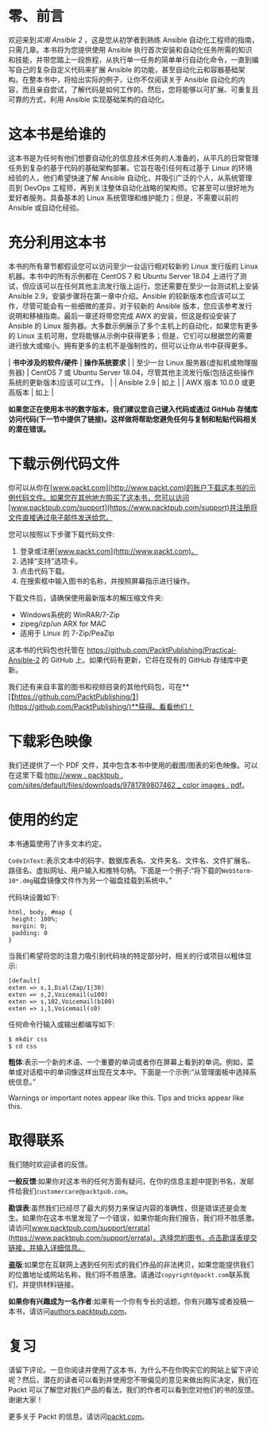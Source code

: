 # 零、前言

欢迎来到*实用 Ansible 2* ，这是您从初学者到熟练 Ansible 自动化工程师的指南，只需几章。本书将为您提供使用 Ansible 执行首次安装和自动化任务所需的知识和技能，并带您踏上一段旅程，从执行单一任务的简单单行自动化命令，一直到编写自己的复杂自定义代码来扩展 Ansible 的功能，甚至自动化云和容器基础架构。在整本书中，将给出实际的例子，让你不仅阅读关于 Ansible 自动化的内容，而且亲自尝试，了解代码是如何工作的。然后，您将能够以可扩展、可重复且可靠的方式，利用 Ansible 实现基础架构的自动化。

# 这本书是给谁的

这本书是为任何有他们想要自动化的信息技术任务的人准备的，从平凡的日常管理任务到复杂的基于代码的基础架构部署。它旨在吸引任何有过基于 Linux 的环境经验的人，他们希望快速了解 Ansible 自动化，并吸引广泛的个人，从系统管理员到 DevOps 工程师，再到关注整体自动化战略的架构师。它甚至可以很好地为爱好者服务。具备基本的 Linux 系统管理和维护能力；但是，不需要以前的 Ansible 或自动化经验。

# 充分利用这本书

本书的所有章节都假设您可以访问至少一台运行相对较新的 Linux 发行版的 Linux 机器。本书中的所有示例都在 CentOS 7 和 Ubuntu Server 18.04 上进行了测试，但应该可以在任何其他主流发行版上运行。您还需要在至少一台测试机上安装 Ansible 2.9，安装步骤将在第一章中介绍。Ansible 的较新版本也应该可以工作，尽管可能会有一些细微的差异，对于较新的 Ansible 版本，您应该参考发行说明和移植指南。最后一章还将带您完成 AWX 的安装，但这是假设安装了 Ansible 的 Linux 服务器。大多数示例展示了多个主机上的自动化，如果您有更多的 Linux 主机可用，您将能够从示例中获得更多；但是，它们可以根据您的需要进行放大或缩小。拥有更多的主机不是强制性的，但可以让你从书中获得更多。

| **书中涉及的软件/硬件** | **操作系统要求** |
| 至少一台 Linux 服务器(虚拟机或物理服务器) | CentOS 7 或 Ubuntu Server 18.04，尽管其他主流发行版(包括这些操作系统的更新版本)应该可以工作。 |
| Ansible 2.9 | 如上 |
| AWX 版本 10.0.0 或更高版本 | 如上 |

**如果您正在使用本书的数字版本，我们建议您自己键入代码或通过 GitHub 存储库访问代码(下一节中提供了链接)。这样做将帮助您避免任何与复制和粘贴代码相关的潜在错误。**

# 下载示例代码文件

你可以从你在[www.packt.com](http://www.packt.com)的账户下载这本书的示例代码文件。如果您在其他地方购买了这本书，您可以访问[www.packtpub.com/support](https://www.packtpub.com/support)并注册将文件直接通过电子邮件发送给您。

您可以按照以下步骤下载代码文件:

1.  登录或注册[www.packt.com](http://www.packt.com)。
2.  选择“支持”选项卡。
3.  点击代码下载。
4.  在搜索框中输入图书的名称，并按照屏幕指示进行操作。

下载文件后，请确保使用最新版本的解压缩文件夹:

*   Windows系统的 WinRAR/7-Zip
*   zipeg/izp/un ARX for MAC
*   适用于 Linux 的 7-Zip/PeaZip

这本书的代码包也托管在 https://github.com/PacktPublishing/Practical-Ansible-2 的 GitHub 上。如果代码有更新，它将在现有的 GitHub 存储库中更新。

我们还有来自丰富的图书和视频目录的其他代码包，可在**[【https://github.com/PacktPublishing/】](https://github.com/PacktPublishing/)**获得。看看他们！

# 下载彩色映像

我们还提供了一个 PDF 文件，其中包含本书中使用的截图/图表的彩色映像。可以在这里下载:[http://www . packtpub . com/sites/default/files/downloads/9781789807462 _ color images . pdf](_ColorImages.pdf)。

# 使用的约定

本书通篇使用了许多文本约定。

`CodeInText`:表示文本中的码字、数据库表名、文件夹名、文件名、文件扩展名、路径名、虚拟网址、用户输入和推特句柄。下面是一个例子:“将下载的`WebStorm-10*.dmg`磁盘镜像文件作为另一个磁盘挂载到系统中。”

代码块设置如下:

```
html, body, #map {
 height: 100%; 
 margin: 0;
 padding: 0
}
```

当我们希望将您的注意力吸引到代码块的特定部分时，相关的行或项目以粗体显示:

```
[default]
exten => s,1,Dial(Zap/1|30)
exten => s,2,Voicemail(u100)
exten => s,102,Voicemail(b100)
exten => i,1,Voicemail(s0)
```

任何命令行输入或输出都编写如下:

```
$ mkdir css
$ cd css
```

**粗体**:表示一个新的术语、一个重要的单词或者你在屏幕上看到的单词。例如，菜单或对话框中的单词像这样出现在文本中。下面是一个示例:“从管理面板中选择系统信息。”

Warnings or important notes appear like this. Tips and tricks appear like this.

# 取得联系

我们随时欢迎读者的反馈。

**一般反馈**:如果你对这本书的任何方面有疑问，在你的信息主题中提到书名，发邮件给我们`customercare@packtpub.com`。

**勘误表**:虽然我们已经尽了最大的努力来保证内容的准确性，但是错误还是会发生。如果你在这本书里发现了一个错误，如果你能向我们报告，我们将不胜感激。请访问[www.packtpub.com/support/errata](https://www.packtpub.com/support/errata)，选择您的图书，点击勘误表提交链接，并输入详细信息。

**盗版**:如果您在互联网上遇到任何形式的我们作品的非法拷贝，如果您能提供我们的位置地址或网站名称，我们将不胜感激。请通过`copyright@packt.com`联系我们，并提供材料链接。

**如果你有兴趣成为一名作者**:如果有一个你有专长的话题，你有兴趣写或者投稿一本书，请访问[authors.packtpub.com](http://authors.packtpub.com/)。

# 复习

请留下评论。一旦你阅读并使用了这本书，为什么不在你购买它的网站上留下评论呢？然后，潜在的读者可以看到并使用您不带偏见的意见来做出购买决定，我们在 Packt 可以了解您对我们产品的看法，我们的作者可以看到您对他们的书的反馈。谢谢大家！

更多关于 Packt 的信息，请访问[packt.com](http://www.packt.com/)。